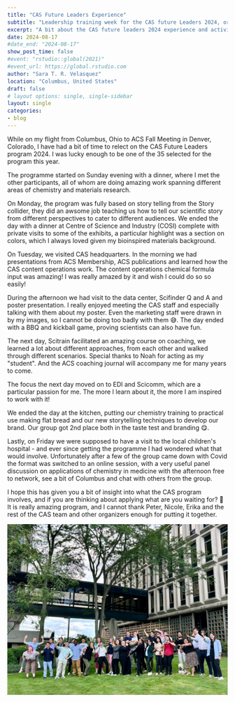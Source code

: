 ```yaml
---
title: "CAS Future Leaders Experience"
subtitle: "Leadership training week for the CAS future Leaders 2024, organized by CAS"
excerpt: "A bit about the CAS future leaders 2024 experience and activities"
date: 2024-08-17
#date_end: "2024-08-17"
show_post_time: false
#event: "rstudio::global(2021)"
#event_url: https://global.rstudio.com
author: "Sara T. R. Velasquez"
location: "Columbus, United States"
draft: false
# layout options: single, single-sidebar
layout: single
categories:
- blog
---
```


While on my flight from Columbus, Ohio to ACS Fall Meeting in Denver, Colorado, I  have had a bit of time to relect on the CAS Future Leaders program 2024. I was lucky enough to be one of the 35 selected for the program this year. 

The programme started on Sunday evening with a dinner, where I met the other participants, all of whom are doing amazing work spanning different areas of chemistry and materials research.

On Monday, the program was fully based on story telling from the Story collider, they did an awsome job teaching us how to tell our scientific story from different perspectives to cater to different audiences. We ended the day with a dinner at Centre of Science and Industry (COSI) complete with private visits to some of the exhibits, a particular highlight was a section on colors, which I always loved given my bioinspired materials background. 

On Tuesday, we visited CAS headquarters. In the morning we had presentations from ACS Membership, ACS publications and learned how the CAS content operations work. The content operations chemical formula input was amazing! I was really amazed by it and wish I could do so so easily! 
 
During the afternoon we had visit to the data center, Scifinder Q and A and poster presentation. I really enjoyed meeting the CAS staff and especially talking with them about my poster. Even the marketing staff were drawn in by my images, so I cannot be doing too badly with them 😅. The day ended with a BBQ and kickball game, proving scientists can also have fun. 

The next day, Scitrain facilitated an amazing course on coaching, we learned a lot about different approaches, from each other and walked through different scenarios. Special thanks to Noah for acting as my "student". And the ACS coaching journal will accompany me for many years to come. 

The focus the next day moved on to EDI and Scicomm, which are a particular passion for me. The more I learn about it, the more I am inspired to work with it! 

We ended the day at the kitchen, putting our chemistry training to practical use making flat bread and our new storytelling techniques to develop our brand. Our group got 2nd place both in the taste test and branding 😋. 

Lastly, on Friday we were supposed to have a visit to the local children's hospital - and ever since getting the programme I had wondered what that would involve. Unfortunately after a few of the group came down with Covid the format was switched to an online session, with a very useful panel discussion on applications of chemistry in medicine with the afternoon free to network, see a bit of Columbus and chat with others from the group. 

I hope this has given you a bit of insight into what the CAS program involves, and if you are thinking about applying what are you waiting for? 🤩 It is really amazing program, and I cannot thank Peter, Nicole, Erika and the rest of the CAS team and other organizers enough for putting it together. 

![](featured.jpg)
